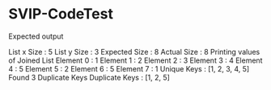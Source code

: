 SVIP-CodeTest
=============

Expected output

List x Size : 5
List y Size : 3
  Expected Size : 8
  Actual Size : 8
Printing values of Joined List
  Element 0 : 1
  Element 1 : 2
  Element 2 : 3
  Element 3 : 4
  Element 4 : 5
  Element 5 : 2
  Element 6 : 5
  Element 7 : 1
Unique Keys : [1, 2, 3, 4, 5]
  Found 3 Duplicate Keys
Duplicate Keys : [1, 2, 5]
